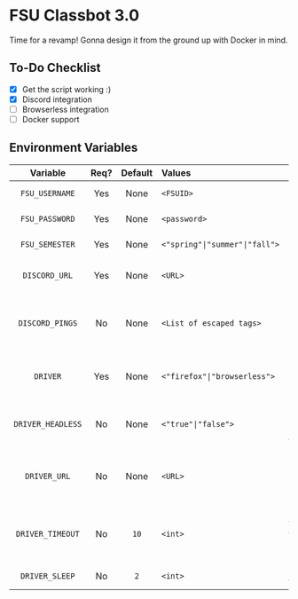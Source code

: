 # FSU Classbot 3.0

Time for a revamp! Gonna design it from the ground up with Docker in mind.

## To-Do Checklist

- [x] Get the script working :)
- [x] Discord integration
- [ ] Browserless integration
- [ ] Docker support

## Environment Variables

| Variable | Req? | Default | Values | Description |
|:--------:|:--------:|:-------:|:-------|:------------|
| `FSU_USERNAME`    | Yes | None | `<FSUID>` | The username used to log into FSU CAS
| `FSU_PASSWORD`    | Yes | None | `<password>` | The password used to log into FSU CAS
| `FSU_SEMESTER`    | Yes | None | `<"spring"\|"summer"\|"fall">` | The desired semester to use for class enrollment
| `DISCORD_URL`     | Yes | None | `<URL>` | The discord webhook URL you'd like to send notifications to
| `DISCORD_PINGS`   | No  | None | `<List of escaped tags>` | The tags you'd like to be included before any discord embeds sent (e.g. `"<@!123456789012345678>"`)
| `DRIVER`          | Yes | None | `<"firefox"\|"browserless">` | The driver you'd like to use (Note: Browserless is a service, not a free choice!)
| `DRIVER_HEADLESS` | No  | None | `<"true"\|"false">` | If using a local driver, (e.g. `firefox`) this sets whether you want to see the browser as it works
| `DRIVER_URL`      | No  | None | `<URL>` | If using Browserless, this is the URL of the server you'd like to connect to. This is passed into `selenium.Remote()`
| `DRIVER_TIMEOUT`  | No  | `10` | `<int>` | The number of seconds for the WebDriver to wait for expected conditions (e.g. `element_to_be_clickable`)
| `DRIVER_SLEEP`    | No  | `2`  | `<int>` | The number of seconds to wait before looping
